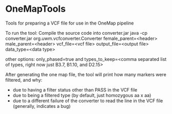 # OneMapTools
Tools for preparing a VCF file for use in the OneMap pipeline

To run the tool:
Compile the source code into converter.jar
java -cp converter.jar org.uwm.vcfconverter.Converter female_parent=\<header\> male_parent=\<header\> vcf_file=\<vcf file\> output_file=\<output file\> data_type=\<data type\>

other options:
only_phased=true
and
types_to_keep=\<comma separated list of types, right now just B3.7, B1.10, and D2.15\>

After generating the one map file, the tool will print how many markers were filtered, and why:
- due to having a filter status other than PASS in the VCF file
- due to being a filtered type (by default, just homozygous aa x aa)
- due to a different failure of the converter to read the line in the VCF file (generally, indicates a bug)
